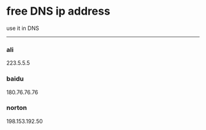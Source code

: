 free DNS ip address
======
use it in  DNS

------


### ali

223.5.5.5

### baidu

180.76.76.76

### norton

198.153.192.50

